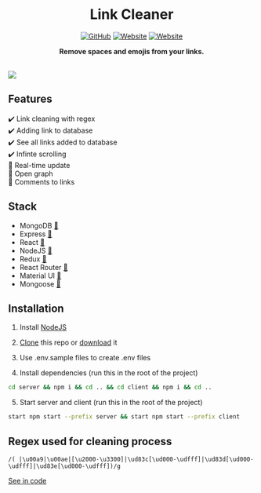 <div align="center">
	<h1>Link Cleaner</h1>
  <a href="https://github.com/AuroPick/link-cleaner/blob/master/LICENSE"><img alt="GitHub" src="https://img.shields.io/github/license/AuroPick/link-cleaner"></a>
  <a href="https://link-cleaner.netlify.app"><img alt="Website" src="https://img.shields.io/website?label=client&logo=Netlify&url=https%3A%2F%2Flink-cleaner.netlify.app"></a>
  <a href="https://link-cleaner.herokuapp.com"><img alt="Website" src="https://img.shields.io/website?label=server&logo=Heroku&url=https%3A%2F%2Flink-cleaner.herokuapp.com"></a>
	<p><b>Remove spaces and emojis from your links.</b></p>
</div>
</br>
<a href="https://link-cleaner.netlify.app"><img src="https://user-images.githubusercontent.com/53499802/111077567-6ff9c200-8502-11eb-8735-ac0ef15d08b4.gif" /></a>

## Features
:heavy_check_mark: Link cleaning with regex  
:heavy_check_mark: Adding link to database  
:heavy_check_mark: See all links added to database  
:heavy_check_mark: Infinte scrolling  
:large_blue_circle: Real-time update  
:large_blue_circle: Open graph  
:large_blue_circle: Comments to links  

## Stack
- MongoDB [:link:](https://www.mongodb.com)  
- Express [:link:](https://expressjs.com)  
- React [:link:](https://reactjs.org)  
- NodeJS [:link:](https://nodejs.org/en/)
- Redux [:link:](https://redux.js.org)
- React Router [:link:](https://reactrouter.com)
- Material UI [:link:](https://material-ui.com)
- Mongoose [:link:](https://mongoosejs.com)

## Installation

1. Install [NodeJS](https://nodejs.org/en/)

2. [Clone](https://help.github.com/en/github/creating-cloning-and-archiving-repositories/cloning-a-repository) this repo or [download](https://github.com/AuroPick/link-cleaner/archive/master.zip) it

3. Use .env.sample files to create .env files

4. Install dependencies (run this in the root of the project)
  ```bash
  cd server && npm i && cd .. && cd client && npm i && cd ..
  ```
5. Start server and client (run this in the root of the project)
  ```bash
  start npm start --prefix server && start npm start --prefix client
  ```

## Regex used for cleaning process
```regex
/( |\u00a9|\u00ae|[\u2000-\u3300]|\ud83c[\ud000-\udfff]|\ud83d[\ud000-\udfff]|\ud83e[\ud000-\udfff])/g
```
[See in code](https://github.com/AuroPick/link-cleaner/blob/master/client/src/components/LinkCleaner/Cleaner/Cleaner.js#L42)
